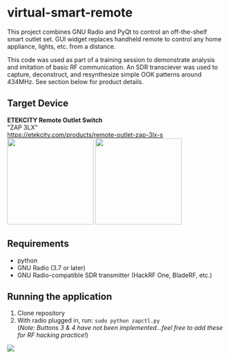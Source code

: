# virtual-smart-remote
This project combines GNU Radio and PyQt to control an off-the-shelf smart outlet set. GUI widget replaces handheld remote to control any home appliance, lights, etc. from a distance. 

This code was used as part of a training session to demonstrate analysis and imitation of basic RF communication. An SDR transciever was used to capture, deconstruct, and resynthesize simple OOK patterns around 434MHz. See section below for product details.

## Target Device
**ETEKCITY Remote Outlet Switch**  
"ZAP 3LX"  
https://etekcity.com/products/remote-outlet-zap-3lx-s  
<img src="https://github.com/jrabinowitz2/virtual-smart-remote/assets/45504513/64705fff-3e21-4ccb-acf3-b344422e2ae5" width=200>
<img src="https://github.com/jrabinowitz2/virtual-smart-remote/assets/45504513/b7e7bb1c-ae0c-4a32-ad84-89d23841b25e" width=200>



## Requirements
* python
* GNU Radio (3.7 or later)
* GNU Radio-compatible SDR transmitter (HackRF One, BladeRF, etc.)
  
## Running the application
1. Clone repository
2. With radio plugged in, run:  `sudo python zapctl.py`  
(*Note: Buttons 3 & 4 have not been implemented...feel free to add these for RF hacking practice!*)
<img src="https://github.com/jrabinowitz2/virtual-smart-remote/assets/45504513/3da80844-789c-428c-a23f-d9cff2c7d69a" >

